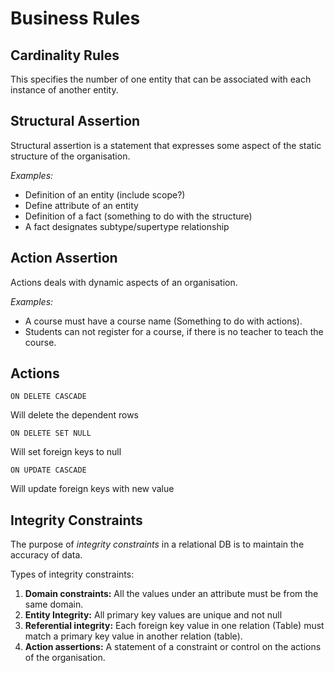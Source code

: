 # Business Rules

## Cardinality Rules

This specifies the number of one entity that can be associated with each instance of another entity.

## Structural Assertion

Structural assertion is a statement that expresses some aspect of the static structure of the organisation.

_Examples:_

- Definition of an entity (include scope?)
- Define attribute of an entity
- Definition of a fact (something to do with the structure)
- A fact designates subtype/supertype relationship

## Action Assertion

Actions deals with dynamic aspects of an organisation.

_Examples:_

- A course must have a course name (Something to do with actions).
- Students can not register for a course, if there is no teacher to teach the course.


## Actions

    ON DELETE CASCADE

Will delete the dependent rows


    ON DELETE SET NULL

Will set foreign keys to null


    ON UPDATE CASCADE

Will update foreign keys with new value


## Integrity Constraints

The purpose of _integrity constraints_ in a relational DB is to maintain the accuracy of data.

Types of integrity constraints:

1. __Domain constraints:__ All the values under an attribute must be from the same domain.
2. __Entity Integrity:__ All primary key values are unique and not null
3. __Referential integrity:__ Each foreign key value in one relation (Table) must match a primary key value in another relation (table).
4. __Action assertions:__ A statement of a constraint or control on the actions of the organisation.

